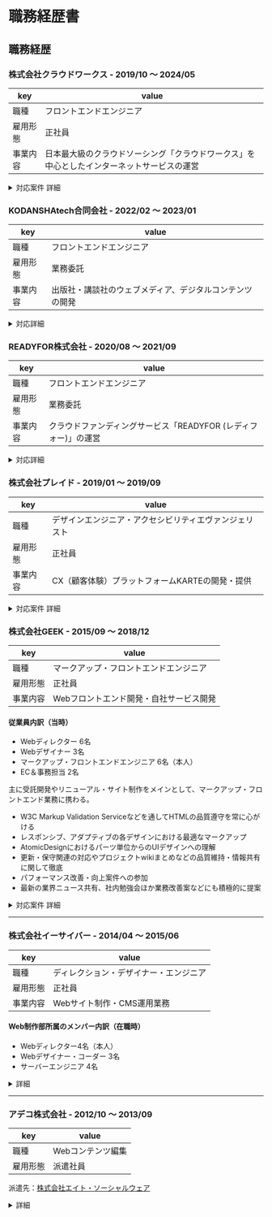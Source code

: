 # 職務経歴書

## 職務経歴

### 株式会社クラウドワークス - 2019/10 〜 2024/05
|key|value|
|---|-----|
|職種|フロントエンドエンジニア|
|雇用形態|正社員|
|事業内容|日本最大級のクラウドソーシング「クラウドワークス」を中心としたインターネットサービスの運営|

<details>
	<summary>対応案件 詳細</summary>

#### プロダクト本部 プロダクト開発部 プラットフォーム開発 開発4グループ ジャンヌチーム(2021/10〜2024/05)

組織内で不明瞭になっているものや技術的負債をコントローラブルなものにするため、現在ある技術的負債を理解し解消をリードしていく目的のチームです。
現在あるフロントエンド開発を整理し、バックエンドとの分離と正式にフロントエンド基盤を確立させるミッションに取り組んでいます。

**チーム構成**

開発者4人, チーム責任者1人（開発部長兼任）

**実施したこと**

- フロントエンド開発に関する開発指針やロードマップの策定
- 2021/10~2022/02 にかけて使用されている Vue.js の v2 から v3 への移行を完了<br />関連：[Vue 2 からVue 3 に移行完了しました！ - クラウドワークス エンジニアブログ](https://engineer.crowdworks.jp/entry/migrate-vue3)
- Rails テンプレートエンジンから Vue.js への移行作業を開始<br />Vue3 環境を活かし`<script setup>` で記述
- markuplint ルールを拡充して堅牢な HTML マークアップをできるように整備
- Webpacker から webpack + Simpacker 環境への移行（[記事](https://engineer.crowdworks.jp/entry/thanks_webpacker_goodbye_webpacker)）
- Vue3 環境下での Storybook バージョンアップ（[記事](https://zenn.dev/yamanoku/scraps/b9b993c77e2b1b)）
- 他チームのVue.js開発における不明点のフォローや疑問点の解消を行う

#### 広報・発表にまつわる活動(2020〜現在)

これまでのフロントエンドにおける活動をエンジニアブログにて発信をするよう心がけております。

- [crowdworks.jp のフロントエンド活動を振り返る2023 - クラウドワークス エンジニアブログ](https://engineer.crowdworks.jp/entry/crowdworksjp_frontend_2023)
- [crowdworks.jp のフロントエンド活動を振り返る 2022 - クラウドワークス エンジニアブログ](https://engineer.crowdworks.jp/entry/crowdworks_frontend_2022)
- [crowdworks.jp のフロントエンド活動を振り返る 2021 #フロントエンド - Qiita](https://qiita.com/yamanoku/items/29a74ebf3d74b3017581)
- [クラウドワークスのフロントエンド活動を振り返る 2020 - クラウドワークス エンジニアブログ](https://engineer.crowdworks.jp/entry/crowdworks_frontend_2020)

勉強会・カンファレンスへの参加やスポンサー協賛を通じて弊社のフロントエンド開発と社外との関係構築も行っております。

- [Vue Fes Japan Online 2022 参加レポート - クラウドワークス エンジニアブログ](https://engineer.crowdworks.jp/entry/report-vue-fes-japan-online-2022)
- [GAAD Japan 2022 でスポンサー協賛と LT をしてきました - クラウドワークス エンジニアブログ](https://engineer.crowdworks.jp/entry/gaad-japan-2022)
- [当事者不在でも変化してきたクラウドワークスのフロントエンド開発について - Google スライド](https://docs.google.com/presentation/d/1iWKz3rc9ObcfrNd7hYcYPYKm9EZ6DCAo0f2LBI2uteE/edit)
- [Vue Fes Japan 2023 参加レポート - クラウドワークス エンジニアブログ](https://engineer.crowdworks.jp/entry/report-vue-fes-japan-2023)

#### プロダクト本部 プロダクト開発部 プラットフォーム開発 開発1グループ 施策開発チーム（2020/08〜2021/10）

ユーザの発注を促進するため課題解決と施策の実施、新機能の開発を目的としたチームです。

**チーム構成**

開発者6人（フロントエンド2人, バックエンド4人）, デザイナー1人, プロダクトオーナー1人

**実施したこと**

- Rails API, Vue.js, Storybook を用いた新機能開発<br>バックエンドとフロントエンドの作業分離による効率化目的
- チーム内レビューを通じてフロントエンド開発が不慣れな人への知識取得を促す

**チーム内成果**

[カンタン発注プラン診断](https://crowdworks.jp/order_plan_diagnoses)診断機能の開発しました。
> 関連：[クラウドワークス、業界初「カンタン発注プラン診断」機能を公開｜株式会社クラウドワークスのプレスリリース](https://prtimes.jp/main/html/rd/p/000000059.000050142.html)

2021年上期（2020/9~2021/3）に実施した施策において全社MVPを受賞しました。
> 関連：[プロフィールの性別欄で「回答しない」を選べるようになりました | クラウドワークス　お知らせブログ](https://blog.crowdworks.jp/?p=4222)

#### プロダクトDiv フロントエンドチーム（2019/10〜2020/08）

自社プロダクトに関連するフロントエンドに関連する業務を行うチームです。<br>
主にマーケティングに関連する業務を遂行しつつ、フロントエンドにまつわる課題やアクセシビリティ改善なども率先して行いました。

**チーム構成**

マネージャ1名、プロダクトオーナー1名、フロントエンドエンジニア（2名）、デザイナー（2名）のチーム

**実施したこと（マーケティング領域）**

プロダクトへの検索流入や新規会員登録数を高める目的として、SEOやランディングページ作成を行いました。<br>
主な作業として、PCとモバイルでの表示コンテンツ差分を解消するためのMobile First Index対応や、構造化マークアップを data-vocabulary.org から schema.org へ更新するなどを行いました。

施策検証のためにA/BテストのためのGoogle Optimize導入し、その結果に基づいたページ、UI改修を行いました。

ランディングページの作成や更新も担当しておりました。これまでランディングページを手動更新していたところをGitHubリポジトリへ移行し履歴が残るようにしつつGitHub Actionsを用いて本番環境への反映を自動化するよう効率化を行いました。

**実施したこと（フロントエンド関連）**

ページ表示速度が課題となっていたためそれにまつわる改善を行っておりました。

GASとWebPageTestを用いたパフォーマンス観測をしつつ、ブロッキングレンダリングの軽減するためのCSS、JSの容量削減対応をしました。

上記JSの容量削減に付随し、プロダクト内で使用されているjQuery Pluginを調査し不要なものの剪定対応し容量軽減やエンジニアの認知負荷を軽減させる取り組みを実施しました。

社内での[安心安全宣言](https://crowdworks.jp/static/lp/safe_and_secure/)の取り組みで、お仕事の報酬金額の表示を分かりやすくするため、Vue.jsを用いたUI実装を担当しました。リアクティブに入力値が計算され結果が反映されるようにし、WAI-ARIAを用いて支援技術にも認識できる誰もが使えるUIを実装しました。

**実施したこと（アクセシビリティ関連）**

コーポレートサイトリニューアルに伴い、[コーポレートサイトのアクセシビリティチェック](https://note.com/contrabass/n/nf7931eb0c905#T0CYf)を行いました。リリースまで時間がなかったため、WCAGの原則における「知覚可能」のレベルA項目をチェックし、制作チームへのレビューを行いました。

社外でのアクセシビリティチェック活動の経験を活かし、[プロダクトのアクセシビリティチェック](https://engineer.crowdworks.jp/entry/product_accessibility_check)を行いました。WCAG2.1でのレベルA、一部レベルAAの対応確認をして、GitHub Projectでチェック結果を見える化するようにして時間を作ってそれらの対応を行いました。

ユーザーからのフィードバックを受けてデザイナーと協業し、PC版「仕事の詳細」「メッセージ」の文字サイズを変更、読みやすくなるように対応しました。
> 関連：[PC版「仕事の詳細」「メッセージ」の文字サイズを変更し、読みやすくなりました | クラウドワークス　お知らせブログ](https://blog.crowdworks.jp/?p=3663)
</details>

### KODANSHAtech合同会社 - 2022/02 〜 2023/01
|key|value|
|---|-----|
|職種|フロントエンドエンジニア|
|雇用形態|業務委託|
|事業内容|出版社・講談社のウェブメディア、デジタルコンテンツの開発|

<details>
  <summary>対応詳細</summary>

#### 美容メディアVOCE（ヴォーチェ）のサイト運営・開発サポート

- SEOのためのマークアップ改善提案・修正対応
- Storybook ファイル作成
- API 通信処理に関するリファクタリング作業
- Senrty エラーログを元にした修正
- デザイントークン設定に関する Style Dictionary の調査

</details>

### READYFOR株式会社 - 2020/08 〜 2021/09
|key|value|
|---|-----|
|職種|フロントエンドエンジニア|
|雇用形態|業務委託|
|事業内容|クラウドファンディングサービス「READYFOR (レディフォー)」の運営|

<details>
  <summary>対応詳細</summary>

- デザインシステムを用いたUIコンポーネントの開発
- UIコンポーネントのアクセシビリティ改善

</details>

### 株式会社プレイド - 2019/01 〜 2019/09

|key|value|
|---|-----|
|職種|デザインエンジニア・アクセシビリティエヴァンジェリスト|
|雇用形態|正社員|
|事業内容|CX（顧客体験）プラットフォームKARTEの開発・提供|
<details>
	<summary>対応案件 詳細</summary>

#### KARTE TALK チーム (2019/01〜03)
- https://karte.io/product/talk/
- トーク機能のデザイン再設計
- 既存機能のマークアップ改修

#### マーケティングチーム （2019/04~09）
- ティザーサイトマークアップ改修・開発環境リファクタリング
</details>

### 株式会社GEEK - 2015/09 ～ 2018/12
|key|value|
|---|-----|
|職種|マークアップ・フロントエンドエンジニア|
|雇用形態|正社員|
|事業内容|Webフロントエンド開発・自社サービス開発|

#### 従業員内訳（当時）
- Webディレクター 6名
- Webデザイナー 3名
- マークアップ・フロントエンドエンジニア 6名（本人）
- EC＆事務担当 2名

主に受託開発やリニューアル・サイト制作をメインとして、マークアップ・フロントエンド業務に携わる。

- W3C Markup Validation Serviceなどを通してHTMLの品質遵守を常に心がける
- レスポンシブ、アダプティブの各デザインにおける最適なマークアップ
- AtomicDesignにおけるパーツ単位からのUIデザインへの理解
- 更新・保守関連の対応やプロジェクトwikiまとめなどの品質維持・情報共有に関して徹底
- パフォーマンス改善・向上案件への参加
- 最新の業界ニュース共有、社内勉強会ほか業務改善案などにも積極的に提案

<details>
	<summary>対応案件 詳細</summary>

#### 社内求人サイト構築
- https://www.geek.co.jp/recruit/
- gulp, pug, postCSS, stylelint, webpack, jQuery, Google Maps

#### シニア向け求人サイト管理画面フォーム フロント実装
- ES6, validatorjs, webpack4, WAI-ARIA, CSS Grid Layout

#### 某菓子メーカーファンサイト おみくじコンテンツサイト フロント開発
- pug, sass, webpack, CakePHP

#### 某菓子メーカー公式コーポレートサイト リニューアル
- 静的実装、アクセシビリティ対応、Webパフォーマンス調整
- Vue, axios, owl.carousel, video.js, Masonry, imagesloaded, lity, intersection-observer

#### 糖尿病患者 アンケートフォーム システム開発
- React, TypeScript, gulp, webpack, less, Storybook

#### コーヒー販売・通販ショップ公式サイト 検索ページSPA構築
- wp-rest-api, Vue.js, vue-router, vue-paginate, axios

#### クラウド型人事管理システム開発
- React, Redux, stylus, ES6

#### 某携帯キャリア スマートフォン用アンケートページ モック作成
- React, creat-react-app, Redux Form

#### 模型・玩具メーカーエアソフトガンサイト 運用
- 一部ページリニューアルでVueを導入
	- Vue.js, vue-carousel, axios

#### 某電気通信事業者 公式求人サイト構築・運用
- WordPress, jQuery, VanillaJS, babel, intersection-observer

#### 某ケーブルTV事業企業 ユーザーボイスページ制作
- JS Plugin - Masonry, Velocity

#### ウォールアートプリント販売サイト構築
- CakePHP, jQuery, CSS3

#### 某ケーブルTV事業配信 韓流番組情報サイト 保守・運用
- HTML5, CSS3, jQuery
- 特集ページ新規テンプレート作成
- 番組APIを利用したAjax通信

#### JOB-CUBE求人サイト構築・運用
- http://jobcube.geek.co.jp/
- http://www.job-cube.net/customize.html
</details>

---

### 株式会社イーサイバー - 2014/04 ～ 2015/06
|key|value|
|---|-----|
|職種|ディレクション・デザイナー・エンジニア|
|雇用形態|正社員|
|事業内容|Webサイト制作・CMS運用業務|

#### Web制作部所属のメンバー内訳（在職時）
- Webディレクター4名（本人）
- Webデザイナー・コーダー 3名
- サーバーエンジニア 4名

<details>
  <summary>詳細</summary>
  クライアント向けWebサイト（主に大学・教育系）の更新業務から提案・デザインおよびHTMLコーディング業務を経験し、
制作後の運用指導や迅速なサポートなどクライアントとのやり取り、一連の作業経験を積むことができた。

#### クライアント
- 東京電機大学
- 順天堂大学スポーツ健康科学部
- 城西大学
- 明治大学付属中野中学・高等学校
- 千葉経済大学
- キヤノンビズアテンダ株式会社
- 三井不動産住宅リース株式会社

</details>

---

### アデコ株式会社 - 2012/10 ～ 2013/09
|key|value|
|---|-----|
|職種|Webコンテンツ編集|
|雇用形態|派遣社員|

派遣先：[株式会社エイト・ソーシャルウェア](http://www.e-sw.co.jp/)

<details>
  <summary>詳細</summary>
アプリ形式のゲームやコミックなどをダウンロードできるモバイル電子出版サイトのコンテンツ制作・運営。

- メインサイト制作
- 特集ページ制作
- キャンペーンページ制作
- コンテンツ企画、提案
- コンテンツ管理表作成
- 更新マニュアル作成

URL：http://csbs.shogakukan.co.jp/
</details>

